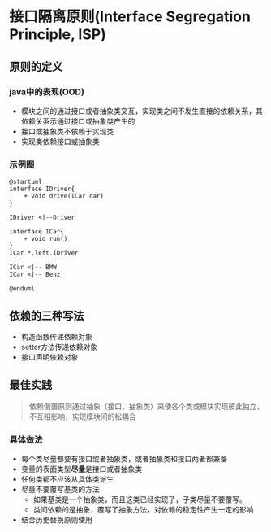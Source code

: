 # 接口隔离原则(Interface Segregation Principle, ISP)

## 原则的定义

### java中的表现(OOD)

-  模块之间的通过接口或者抽象类交互，实现类之间不发生直接的依赖关系，其依赖关系示通过接口或抽象类产生的
- 接口或抽象类不依赖于实现类
- 实现类依赖接口或抽象类

###  示例图

```plantuml
@startuml
interface IDriver{
    + void drive(ICar car)
}

IDriver <|--Driver

interface ICar{
    + void run()
}
ICar *.left.IDriver

ICar <|-- BMW
ICar <|-- Benz

@enduml
```

## 依赖的三种写法
- 构造函数传递依赖对象
- setter方法传递依赖对象
- 接口声明依赖对象

## 最佳实践
> 依赖倒置原则通过抽象（接口、抽象类）来使各个类或模块实现彼此独立，不互相影响，实现模块间的松耦合
### 具体做法
- 每个类尽量都要有接口或者抽象类，或者抽象类和接口两者都兼备
- 变量的表面类型**尽量**是接口或者抽象类
- 任何类都不应该从具体类派生
- 尽量不要覆写基类的方法
    - 如果基类是一个抽象类，而且这类已经实现了，子类尽量不要覆写。
    - 类间依赖的是抽象，覆写了抽象方法，对依赖的稳定性产生一定的影响
- 结合历史替换原则使用
